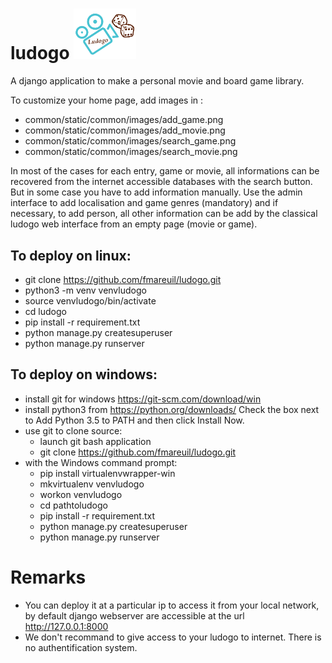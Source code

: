# ludogo <img src="/common/static/common/images/ludogo_icon.png" width="100"/>

A django application to make a personal movie and board game library.

To customize your home page, add images in :
* common/static/common/images/add_game.png
* common/static/common/images/add_movie.png 
* common/static/common/images/search_game.png
* common/static/common/images/search_movie.png 

In most of the cases for each entry, game or movie, all informations can be recovered from the internet accessible databases with the search button.
But in some case you have to add information manually. Use the admin interface to add localisation and game genres (mandatory) and if necessary, to add person, all other information can be add by the classical ludogo web interface from an empty page (movie or game).

## To deploy on linux:

* git clone https://github.com/fmareuil/ludogo.git
* python3 -m venv venvludogo
* source venvludogo/bin/activate
* cd ludogo
* pip install -r requirement.txt
* python manage.py createsuperuser
* python manage.py runserver

## To deploy on windows:
* install git for windows https://git-scm.com/download/win
* install python3 from https://python.org/downloads/ Check the box next to Add Python 3.5 to PATH and then click Install Now.
* use git to clone source: 
  - launch git bash application 
  - git clone https://github.com/fmareuil/ludogo.git
* with the Windows command prompt:
  - pip install virtualenvwrapper-win
  - mkvirtualenv venvludogo
  - workon venvludogo
  - cd pathtoludogo
  - pip install -r requirement.txt
  - python manage.py createsuperuser
  - python manage.py runserver

# Remarks

* You can deploy it at a particular ip to access it from your local network, by default django webserver are accessible at the url http://127.0.0.1:8000
* We don't recommand to give access to your ludogo to internet. There is no authentification system.
